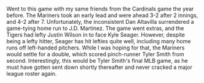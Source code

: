 Went to this game with my same friends from the Cardinals game the
year before. The Mariners took an early lead and were ahead 3-2 after
2 innings, and 4-2 after 7. Unfortunately, the inconsistent Dan
Altavilla surrendered a game-tying home run to J.D. Martinez. The game
went extras, and the Tigers had lefty Justin Wilson in to face Kyle
Seager. However, despite being a lefty hitter, Seager has hit lefties
quite well, including many home runs off left-handed pitchers. While I
was hoping for that, the Mariners would settle for a double, which
scored pinch-runner Tyler Smith from second. Interestingly, this would
be Tyler Smith's final MLB game, as he must have gotten sent down
shortly thereafter and never cracked a major league roster again.
